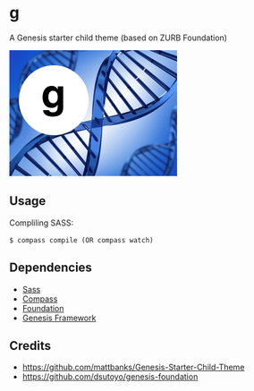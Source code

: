 g 
=====
A Genesis starter child theme (based on ZURB Foundation)

<img src="screenshot.png" alt="g" width="300" />


Usage
-----

Compliling SASS:

    $ compass compile (OR compass watch)


Dependencies
-----
- [Sass](http://sass-lang.com/)
- [Compass](http://compass-style.org/)
- [Foundation](http://foundation.zurb.com/)
- [Genesis Framework](http://my.studiopress.com/themes/genesis/)


Credits
-----

- https://github.com/mattbanks/Genesis-Starter-Child-Theme
- https://github.com/dsutoyo/genesis-foundation